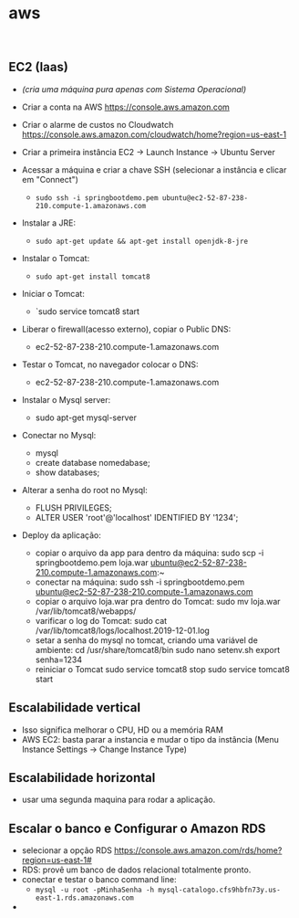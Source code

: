 # aws
<br/>

## EC2 (Iaas)

* *(cria uma máquina pura apenas com Sistema Operacional)*

* Criar a conta na AWS https://console.aws.amazon.com

* Criar o alarme de custos no Cloudwatch https://console.aws.amazon.com/cloudwatch/home?region=us-east-1

* Criar a primeira instância EC2 -> Launch Instance -> Ubuntu Server

* Acessar a máquina e criar a chave SSH (selecionar a instância e clicar em "Connect")
	* `sudo ssh -i springbootdemo.pem ubuntu@ec2-52-87-238-210.compute-1.amazonaws.com`

* Instalar a JRE: 
	* `sudo apt-get update && apt-get install openjdk-8-jre`

* Instalar o Tomcat:
	* `sudo apt-get install tomcat8`

* Iniciar o Tomcat:
	* `sudo service tomcat8 start

* Liberar o firewall(acesso externo), copiar o Public DNS:
	*	ec2-52-87-238-210.compute-1.amazonaws.com

* Testar o Tomcat, no navegador colocar o DNS:
	*	ec2-52-87-238-210.compute-1.amazonaws.com

* Instalar o Mysql server:
	*	sudo apt-get mysql-server

* Conectar no Mysql:
	* mysql
	* create database nomedabase;
	* show databases;

* Alterar a senha do root no Mysql:
	* FLUSH PRIVILEGES;
	* ALTER USER 'root'@'localhost' IDENTIFIED BY '1234';

* Deploy da aplicação:
	* copiar o arquivo da app para dentro da máquina:
		sudo scp -i springbootdemo.pem loja.war ubuntu@ec2-52-87-238-210.compute-1.amazonaws.com:~
	* conectar na máquina:
		sudo ssh -i springbootdemo.pem ubuntu@ec2-52-87-238-210.compute-1.amazonaws.com
	* copiar o arquivo loja.war pra dentro do Tomcat:
		sudo mv loja.war /var/lib/tomcat8/webapps/
	* varificar o log do Tomcat:
		sudo cat /var/lib/tomcat8/logs/localhost.2019-12-01.log
	* setar a senha do mysql no tomcat, criando uma variável de ambiente:
		cd /usr/share/tomcat8/bin
		sudo nano setenv.sh
			export senha=1234
	* reiniciar o Tomcat
		sudo service tomcat8 stop
		sudo service tomcat8 start

## Escalabilidade vertical
* Isso significa melhorar o CPU, HD ou a memória RAM
* AWS EC2: basta parar a instancia e mudar o tipo da instância (Menu Instance Settings -> Change Instance Type)

## Escalabilidade horizontal
* usar uma segunda maquina para rodar a aplicação.

## Escalar o banco e Configurar o Amazon RDS
* selecionar a opção RDS https://console.aws.amazon.com/rds/home?region=us-east-1#
* RDS: provê um banco de dados relacional totalmente pronto.
* conectar e testar o banco command line: 
	* `mysql -u root -pMinhaSenha -h mysql-catalogo.cfs9hbfn73y.us-east-1.rds.amazonaws.com`
* 

